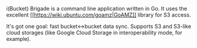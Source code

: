 i(Bucket) Brigade is a command line application written in Go.  It uses the excellent [[https://wiki.ubuntu.com/goamz|GoAMZ]] library for S3 access.

It's got one goal: fast bucket<->bucket data sync.  Supports S3 and S3-like cloud storages (like Google Cloud Storage in interoperability mode, for example).

